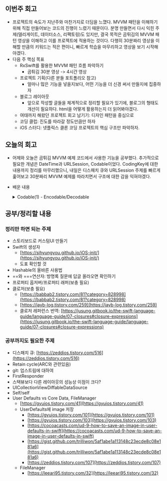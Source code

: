 ## 이번주 회고
- 프로젝트의 속도가 지난주와 마찬가지로 더딤을 느꼈다. MVVM 패턴을 이해하기 위해 직접 만들어보는 코드의 진행이 느렸기 때문이다. 분명 만들면서 다시 익힌 주제(델리게이트, 데이터소스, 리팩토링)도 있지만, 결국 목적은 곰튀김의 MVVM 패턴 영상을 이해하고 이를 프로젝트에 적용하는 것이다. 다행히 30분짜리 영상을 이해할 만큼의 키워드는 적은 편이니, 빠르게 학습을 마무리하고 영상을 보기 시작해야겠다.
- 다음 주 핵심 목표
    - RxSwift를 활용한 MVVM 패턴 흐름 파악하기
        - 곰튀김 30분 영상 -> 4시간 영상
    - 프로젝트 기획(다른 분들 포트폴리오 참고)
        - 얼마나 많은 기능을 넣을지보다, 어떤 기능을 더 신경 써서 만들지에 집중하자
    - 블로그 레이아웃
        - 앞으로 작성할 글들을 체계적으로 정리할 필요가 있기에, 블로그의 형태도 개선이 필요하다. html을 어떻게 활용하는지 더 읽어봐야겠다.
    - 여태까지 해왔던 프로젝트 회고 남기기: 디자인 패턴을 중심으로
    - 코딩 클럽: 진도를 따라갈 정도만큼만 하자
    - iOS 스터디: 넷플릭스 클론 코딩 프로젝트의 핵심 구조만 파악하자.

## 오늘의 회고
- 어제와 오늘은 곰튀김 MVVM 예제 코드에서 사용한 기능을 공부했다. 추가적으로 필요한 개념은 DateTime과 URLSession, Codable이었다. CodingKey에 대한 내용까지 정리를 마무리했으니, 내일은 디스패치 큐와 URLSession 주제를 빠르게 훑어보고 30분짜리 MVVM 예제를 따라치면서 구조에 대한 감을 익혀야겠다.

- 배운 내용
    <details>
    <summary>Codable(1) - Encodable/Decodable</summary>
    <div markdown="1">

    `Codable`: 자신을 변환하거나 외부표현으로 변환할 수 있는 타입

    - 변환의 의미에 대해 더 생각해 볼 것

    ### 구조

    ```swift
    typealias Codable = Decodable & Encodable
    ```

    - Encodable: 외부 표현으로 인코딩할 수 있는 타입
    - Decodable: 외부 표현에서 디코딩할 수 있는 타입
        - 외부 표현(external representation)은 JSON으로 이해해도 무방

    - Codable은 Class, Struct, Enum에서 모두 채택 가능

    ### 사용법

    ```swift
    import Foundation
    struct Person: Codable {
        var name : String
        var age : Int
    }

    let ocean = Person(name: "Ocean", age: 30)

    // -------------encoding-------------
    // 1. encoder 선언
    let encoder = JSONEncoder()
    encoder.outputFormatting = [.sortedKeys, .prettyPrinted]

    // 2. encode() 메소드를 사용하여, 인스턴스를 Data로 encoding
    var jsonString: String?
    if let jsonData = try? encoder.encode(ocean) {
        // 3. Data를 언래핑 후, String으로 변환
    jsonString = String(data: jsonData, encoding: .utf8)
    }

    print(jsonString!)
    //{
    //  "age" : 30,
    //  "name" : "Ocean"
    //}

    // -------------decoding-------------
    // 1. decoder 선언
    let decoder = JSONDecoder()

    // 2. String을 Data로 변환한 후, 인스턴스로 변환
    if let data = jsonString!.data(using: .utf8), let myName = try? decoder.decode(Person.self, from: data) {
        print(myName.name) // Ocean
        print(myName.age)  // 30
    }
    ```

    - encoding/decoding중에는 에러를 발생시킬 수 있기때문에 반드시 try와 함께 사용

    출처: [https://zeddios.tistory.com/373](https://zeddios.tistory.com/373)

</div>
</details>

## 공부/정리할 내용
### 정리만 하면 되는 주제
- 스토리보드로 커스텀UI 만들기
- Swift의 생성자
    - [https://sihyungyou.github.io/iOS-init/](https://sihyungyou.github.io/iOS-init/)
    - 도표 확인할 것
- Hashable의 올바른 사용법
- ==와 ===연산자: 방명록 질문에 답글 올라오면 확인하기
- 프로퍼티 옵저버/프로퍼티 래퍼(보충 필요)
- 클로저(보충 필요)
    - [https://babbab2.tistory.com/81?category=828998](https://babbab2.tistory.com/81?category=828998)
    - [https://jayb-log.tistory.com/259](https://jayb-log.tistory.com/259)
    - 클로저 레퍼런스 번역: [https://jusung.gitbook.io/the-swift-language-guide/language-guide/07-closures#closure-expressions](https://jusung.gitbook.io/the-swift-language-guide/language-guide/07-closures#closure-expressions)
### 공부까지도 필요한 주제
- 디스패치 큐: [https://zeddios.tistory.com/516](https://zeddios.tistory.com/516)
- Retain cycle(ARC와 관련있음)
- git: 업스트림에 대하여
- FirstResponder
- 스택뷰보다 다른 레이아웃의 성능상 이점이 크다?
- UICollectionViewDiffableDataSource
- Self/self
- User Defaults vs Core Data, FileManager
    - [https://gyuios.tistory.com/41](https://gyuios.tistory.com/41)
    - UserDefaults에 image 저장
        - [https://gyuios.tistory.com/101](https://gyuios.tistory.com/101)
        - [https://gyuios.tistory.com/103](https://gyuios.tistory.com/103)
        - [https://cocoacasts.com/ud-9-how-to-save-an-image-in-user-defaults-in-swift](https://cocoacasts.com/ud-9-how-to-save-an-image-in-user-defaults-in-swift)
        - [https://gist.github.com/trilliwon/5af1abe1a113148c23ecde8c08e181a6](https://gist.github.com/trilliwon/5af1abe1a113148c23ecde8c08e181a6)
        - [https://zeddios.tistory.com/107](https://zeddios.tistory.com/107)
    - FileManager
        - [https://leeari95.tistory.com/32](https://leeari95.tistory.com/32)
